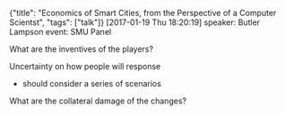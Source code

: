 {"title": "Economics of Smart Cities, from the Perspective of a Computer Scientst", "tags": ["talk"]}
[2017-01-19 Thu 18:20:19]
speaker: Butler Lampson
event: SMU Panel

What are the inventives of the players?

Uncertainty on how people will response
* should consider a series of scenarios

What are the collateral damage of the changes?

